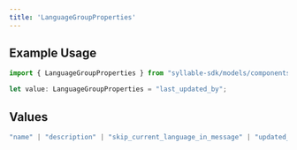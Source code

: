 ```yaml
---
title: 'LanguageGroupProperties'
---
```


## Example Usage

```typescript
import { LanguageGroupProperties } from "syllable-sdk/models/components";

let value: LanguageGroupProperties = "last_updated_by";
```

## Values

```typescript
"name" | "description" | "skip_current_language_in_message" | "updated_at" | "last_updated_by"
```